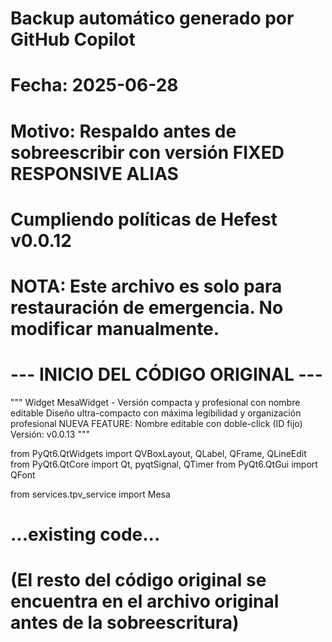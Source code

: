 # Backup automático generado por GitHub Copilot
# Fecha: 2025-06-28
# Motivo: Respaldo antes de sobreescribir con versión FIXED RESPONSIVE ALIAS
# Cumpliendo políticas de Hefest v0.0.12

# NOTA: Este archivo es solo para restauración de emergencia. No modificar manualmente.

# --- INICIO DEL CÓDIGO ORIGINAL ---

"""
Widget MesaWidget - Versión compacta y profesional con nombre editable
Diseño ultra-compacto con máxima legibilidad y organización profesional
NUEVA FEATURE: Nombre editable con doble-click (ID fijo)
Versión: v0.0.13
"""

from PyQt6.QtWidgets import QVBoxLayout, QLabel, QFrame, QLineEdit
from PyQt6.QtCore import Qt, pyqtSignal, QTimer
from PyQt6.QtGui import QFont

from services.tpv_service import Mesa

# ...existing code...
# (El resto del código original se encuentra en el archivo original antes de la sobreescritura)
